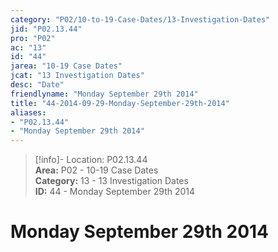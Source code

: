 ```yaml
---  
category: "P02/10-to-19-Case-Dates/13-Investigation-Dates"  
jid: "P02.13.44"  
pro: "P02"  
ac: "13"  
id: "44"  
jarea: "10-19 Case Dates"  
jcat: "13 Investigation Dates"  
desc: "Date"  
friendlyname: "Monday September 29th 2014"  
title: "44-2014-09-29-Monday-September-29th-2014"  
aliases:   
- "P02.13.44"  
- "Monday September 29th 2014"  
---  
```

>[!info]- Location: P02.13.44  
>**Area:** P02 - 10-19 Case Dates  
>**Category:** 13 - 13 Investigation Dates  
>**ID:** 44 - Monday September 29th 2014  
  
# Monday September 29th 2014  
